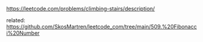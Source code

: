https://leetcode.com/problems/climbing-stairs/description/

related: https://github.com/SkosMartren/leetcode_com/tree/main/509.%20Fibonacci%20Number
